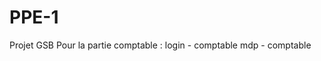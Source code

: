 # PPE-1
Projet GSB 
Pour la partie comptable : login - comptable
                           mdp - comptable
